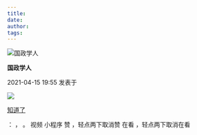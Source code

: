 ```yaml
---
title: 
date: 
author: 
tags: 
---
```



![国政学人](/images/1123/1.png)

**国政学人**

2021-04-15 19:55 发表于

![](/images/1123/2.png)

[知道了](javascript:;)

： ， 。 视频 小程序 赞 ，轻点两下取消赞 在看 ，轻点两下取消在看

